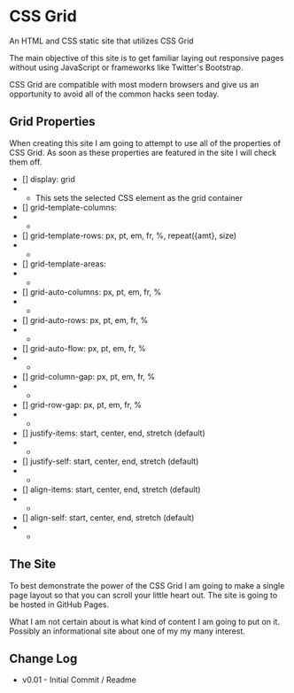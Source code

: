 # CSS Grid
An HTML and CSS static site that utilizes CSS Grid

The main objective of this site is to get familiar laying out responsive pages without using JavaScript or frameworks like Twitter's Bootstrap. 

CSS Grid are compatible with most modern browsers and give us an opportunity to avoid all of the common hacks seen today.

## Grid Properties

When creating this site I am going to attempt to use all of the properties of CSS Grid.
As soon as these properties are featured in the site I will check them off. 

- [] display: grid  
- - This sets the selected CSS element as the grid container
- [] grid-template-columns:
- - 
- [] grid-template-rows:    px, pt, em, fr, %, repeat({amt}, size)
- - 
- [] grid-template-areas:   <name>
- - 
- [] grid-auto-columns:     px, pt, em, fr, %
- - 
- [] grid-auto-rows:        px, pt, em, fr, %
- - 
- [] grid-auto-flow:        px, pt, em, fr, %
- - 
- [] grid-column-gap:       px, pt, em, fr, %
- - 
- [] grid-row-gap:          px, pt, em, fr, %
- - 
- [] justify-items:         start, center, end, stretch (default)
- - 
- [] justify-self:         start, center, end, stretch (default)
- - 
- [] align-items:           start, center, end, stretch (default)
- - 
- [] align-self:            start, center, end, stretch (default)
- - 

## The Site

To best demonstrate the power of the CSS Grid I am going to make a single page layout so that you can scroll your little heart out. The site is going to be hosted in GitHub Pages. 

What I am not certain about is what kind of content I am going to put on it. Possibly an informational site about one of my my many interest.

## Change Log
- v0.01 - Initial Commit / Readme

